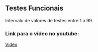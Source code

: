 ## Testes Funcionais

Intervalo de valores de testes entre 1 a 99.

### Link para o vídeo no youtube:
[Video](https://www.youtube.com/watch?v=euxrhNs8hjY)